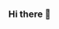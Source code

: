 ### Hi there 👋

<!--
**galuhmuhamadnur/galuhmuhamadnur** is a ✨ _special_ ✨ repository because its `README.md` (this file) appears on your GitHub profile.

Here are some ideas to get you started:

- 🔭 I’m currently working on PT Panca Infocoft Pionir Indonesia
- 🌱 I’m currently learning Coding
- 👯 I’m looking to collaborate on this world
- 🤔 I’m looking for help with advance
- 💬 Ask me about anything
- 📫 How to reach me: whatsapp : +6289523426181
- 😄 Pronouns: ...
- ⚡ Fun fact: ...
-->
